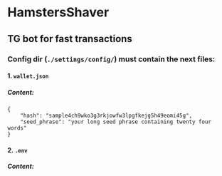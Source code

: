 # HamstersShaver

## TG bot for fast transactions


### Config dir (`./settings/config/`) must contain the next files:

#### 1. `wallet.json`
##### Content:

```json5
{
	"hash": "sample4ch9wko3g3rkjowfw3lpgfkejg5h49eomi45g",
	"seed_phrase": "your long seed phrase containing twenty four words"
}
```

#### 2. `.env`
##### Content:

```dotenv

```
